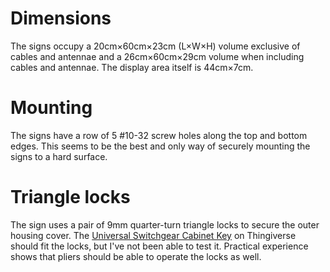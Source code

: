# Dimensions
The signs occupy a 20cm×60cm×23cm (L×W×H) volume exclusive of cables and
antennae and a 26cm×60cm×29cm volume when including cables and antennae.
The display area itself is 44cm×7cm.

# Mounting
The signs have a row of 5 #10-32 screw holes along the top and bottom edges.
This seems to be the best and only way of securely mounting the signs to a hard
surface.

# Triangle locks
The sign uses a pair of 9mm quarter-turn triangle locks to secure the outer
housing cover.
The [Universal Switchgear Cabinet Key](https://www.thingiverse.com/thing:45994)
on Thingiverse should fit the locks, but I've not been able to test it.
Practical experience shows that pliers should be able to operate the locks as
well.
